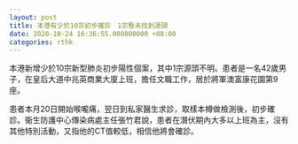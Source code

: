 ```yaml
---
layout: post
title: 本港有少於10宗初步確診　1宗暫未找到源頭
date: 2020-10-24 16:36:55.000000000 +08:00
categories: rthk
---
```


本港新增少於10宗新型肺炎初步陽性個案，其中1宗源頭不明。患者是一名42歲男子，在皇后大道中兆英商業大廈上班，擔任文職工作，居於將軍澳富康花園第9座。

患者本月20日開始喉嚨痛，翌日到私家醫生求診，取樣本樽做檢測後，初步確診。衞生防護中心傳染病處主任張竹君說，患者在潛伏期內大多以上班為主，沒有其他特別活動，又指他的CT值較低，相信他將會確診。
